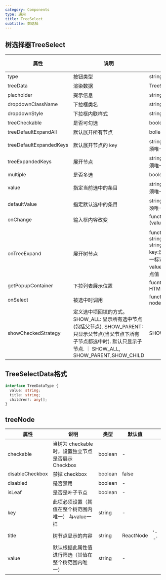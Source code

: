 ```yaml
---
category: Components
type: 通用
title: TreeSelect
subtitle: 数选择
---
```


## 树选择器TreeSelect

| 属性                    | 说明               | 类型                                                                                   | 默认值        | 版本 |
| ----------------------- | ------------------ | -------------------------------------------------------------------------------------- | ------------- | ---- |
| type                    | 按钮类型           | string                                                                                 | default       | -    |
| treeData                    | 渲染数据           | TreeSelectData                                                                         | -             | -    |
| placholder              | 提示信息           | string                                                                                 | -             | -    |
| dropdownClassName       | 下拉框类名         | string                                                                                 | -             | -    |
| dropdownStyle               | 下拉框内联样式     | string                                                                                 | -             | -    |
| treeCheckable           | 是否可勾选         | boolean                                                                                | false         | -    |
| treeDefaultExpandAll    | 默认展开所有节点 |    bollean                                                               | -             | -    |
| treeDefaultExpandedKeys | 默认展开节点的 key | string[] 内容必须唯一                                                                  | -             | -    |
| treeExpandedKeys        | 展开节点           | string[] 内容必须唯一                                                                  | -             | -    |
| multiple                | 是否多选           | boolean                                                                                | false         | -    |
| value                   | 指定当前选中的条目         | string[] 内容必须唯一                                                                  | -             | -    |
| defaultValue            | 指定默认选中的条目    | string[] 内容必须唯一                                                                  | -             | -    |
| onChange                | 输入框内容改变     | function (valuenode)                   | -             | -    |
|                         |
| onTreeExpand            | 展开树节点         | function (key: string, value: string) => void key:选中节点唯一标识， value：选中节点值 | -             | -    |
| getPopupContainer       | 下拉列表展示位置   | fucntion () => HTMLElement                                                             | document.body | -    |
|onSelect | 被选中时调用| function(value, node) | - | -|
|showCheckedStrategy|定义选中项回填的方式。SHOW_ALL: 显示所有选中节点(包括父节点). SHOW_PARENT: 只显示父节点(当父节点下所有子节点都选中时). 默认只显示子节点. ｜ SHOW_ALL, SHOW_PARENT,SHOW_CHILD | SHOW_CHILD|

## TreeSelectData格式
```typescript
interface TreeDataType {
  value: string;
  title: string;
  children?: any[];
}
```

## treeNode

| 属性 | 说明 | 类型 | 默认值 |  |
| --- | --- | --- | --- | --- |
| checkable | 当树为 checkable 时，设置独立节点是否展示 Checkbox | boolean | - |  |
| disableCheckbox | 禁掉 checkbox | boolean | false |  |
| disabled | 是否禁用  | boolean | - |  |
| isLeaf | 是否是叶子节点 | boolean| - |
| key | 此项必须设置（其值在整个树范围内唯一） 与value一样 | string | - |  |
| title | 树节点显示的内容 | string|ReactNode| '--' |  |
| value | 默认根据此属性值进行筛选（其值在整个树范围内唯一） | string | - |  |